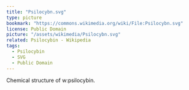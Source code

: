 ```yaml
---
title: "Psilocybn.svg"
type: picture
bookmark: "https://commons.wikimedia.org/wiki/File:Psilocybn.svg"
license: Public Domain
picture: "/assets/wikimedia/Psilocybn.svg"
related: Psilocybin - Wikipedia
tags:
  - Psilocybin
  - SVG
  - Public Domain
---
```

Chemical structure of w:psilocybin.
